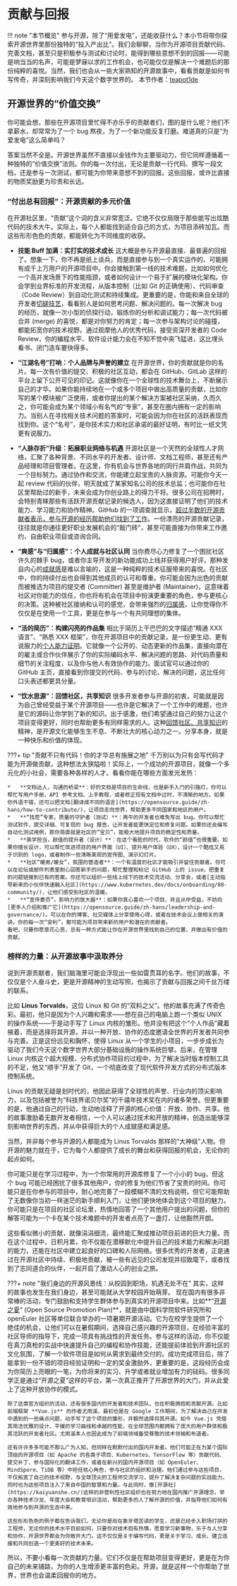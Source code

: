 # 贡献与回报

!!! note "本节概览"
    参与开源，除了“用爱发电”，还能收获什么？本小节将带你探索开源世界里那份独特的“投入产出比”。我们会聊聊，当你为开源项目贡献代码、完善文档，甚至只是积极参与测试和讨论时，能得到哪些意想不到的回报——可能是响当当的名声，可能是梦寐以求的工作机会，也可能仅仅是解决一个难题后的那份纯粹的喜悦。当然，我们也会从一些大家熟知的开源故事中，看看贡献是如何书写传奇，并深刻影响我们今天这个数字世界的。
    本节作者：[teapot1de](https://github.com/teapot1de)

## 开源世界的“价值交换”

你可能会想，那些在开源项目里忙得不亦乐乎的贡献者们，图的是什么呢？他们不拿薪水，却常常为了一个 bug 熬夜，为了一个新功能反复打磨。难道真的只是“为爱发电”这么简单吗？

答案当然不全是。开源世界虽然不直接以金钱作为主要驱动力，但它同样遵循着一种独特的“价值交换”法则。你的每一次付出，无论是贡献一行代码、撰写一段文档，还是参与一次测试，都可能为你带来意想不到的回报。这些回报，或许比直接的物质奖励更为珍贵和长远。

### “付出总有回报”：开源贡献的多元价值

在开源社区里，“贡献”这个词的含义非常宽泛。它绝不仅仅局限于那些能写出炫酷代码的技术大牛。实际上，每个人都能找到适合自己的方式，为项目添砖加瓦。而这些形形色色的贡献，都能转化为不同维度的收获。

* **技能 Buff 加满：实打实的技术成长**
    这大概是参与开源最直接、最普遍的回报了。想象一下，你不再是纸上谈兵，而是直接参与到一个真实运作的、可能拥有成千上万用户的开源项目中。你会接触到第一线的技术难题，比如如何优化一个高并发场景下的性能瓶颈，或者如何设计一个易于扩展的模块化架构。你会学到业界标准的开发流程，从版本控制（比如 Git 的正确使用）、代码审查（Code Review）到自动化测试和持续集成。更重要的是，你能和来自全球的开发者[切磋技艺](https://appsembler.com/blog/benefits-of-contributing-to-open-source-projects/)，看看别人是如何思考问题、解决问题的。每一次解决 bug 的经历，就像一次小型的侦探行动，锻炼你的分析和调试能力；每一次代码被合并 (merge) 的喜悦，都是对你努力的肯定；每一次参与架构讨论的碰撞，都能拓宽你的技术视野。通过观摩他人的优秀代码，接受资深开发者的 Code Review，你的编程水平、软件设计能力会在不知不觉中突飞猛进，这比埋头看书、闭门造车要快得多。

* **“江湖名号”打响：个人品牌与声誉的建立**
    在开源世界，你的贡献就是你的名片。每一次有价值的提交、积极的社区互动，都会在 GitHub、GitLab 这样的平台上留下公开可见的印记。这就像你在一个全球性的技术舞台上，不断展示自己的才华。如果你能持续地在一个或多个项目中做出高质量的贡献，比如你写的某个模块被广泛使用，或者你提出的某个解决方案被社区采纳，久而久之，你可能会成为某个领域小有名气的“专家”，甚至在圈内拥有一定的影响力。当别人在寻找相关技术问题的答案时，可能会因为你在社区的活跃表现而找到你。这个“名号”，是你技术实力和社区承诺的最好证明，有时比一纸文凭更有说服力。

* **“人脉存折”升级：拓展职业网络与机遇**
    开源社区是一个天然的全球性人才网络，汇聚了各种背景、不同水平的开发者、设计师、文档工程师，甚至还有产品经理和项目管理者。在这里，你有机会与世界各地的同行并肩作战，共同为一个目标努力。通过协作和交流，你能建立起宝贵的人脉资源。可能你今天一起 review 代码的伙伴，明天就成了某家知名公司的技术总监；也可能你在社区里帮助过的新手，未来会成为你创业路上的得力干将。很多公司在招聘时，会特别青睐那些有活跃开源贡献记录的候选人，因为这直接证明了他们的技术能力、学习能力和协作精神。GitHub 的一项调查就显示，[超过半数的开源贡献者表示，参与开源的经历帮助他们找到了工作](https://appsembler.com/blog/benefits-of-contributing-to-open-source-projects/)。一份漂亮的开源贡献记录，往往就是你通往更好职业发展机会的“敲门砖”，甚至可能直接为你带来工作邀约、自由职业项目或咨询合同。

* **“爽感”与“归属感”：个人成就与社区认同**
    当你费尽心力修复了一个困扰社区许久的棘手 bug，或者你主导开发的新功能成功上线并获得用户好评，那种发自内心的[成就感](https://appsembler.com/blog/benefits-of-contributing-to-open-source-projects/)是难以言喻的，这是一种纯粹的技术征服带来的喜悦。在社区中，你的持续付出也会得到其他成员的认可和尊重。你可能会因为出色的贡献而被推选为项目的提交者 (Committer) 甚至是维护者 (Maintainer)，这意味着社区对你能力的信任，你也将有机会在项目中扮演更重要的角色，参与更核心的决策。这种被社区接纳和认可的感觉，会带来强烈的[归属感](https://answer.apache.org/zh-CN/blog/lufei-asf-journey-from-contributor-to-ppmc-member/)，让你觉得你不仅仅是在使用一个工具，更是在参与一个有共同理想的集体。

* **“活的简历”：构建闪亮的作品集**
    相比于简历上干巴巴的文字描述“精通 XXX 语言”、“熟悉 XXX 框架”，你在开源项目中的贡献记录，是一份更生动、更有说服力的[个人能力证明](https://appsembler.com/blog/benefits-of-contributing-to-open-source-projects/)。它就像一个公开的、动态更新的作品集，直接向潜在的雇主或合作伙伴展示了你的实际编码水平、解决问题的思路、对代码质量和细节的关注程度，以及你与他人有效协作的能力。面试官可以通过你的 GitHub 主页，直接看到你提交的代码、参与的讨论、解决的问题，这比任何口头表述都更具分量。

* **“饮水思源”：回馈社区，共享知识**
    很多开发者参与开源的初衷，可能就是因为自己曾经受益于某个开源项目——也许是它解决了一个工作中的难题，也许是它的源码让你学到了新的知识。出于感激，他们希望通过自己的努力让这个项目变得更好，同时也帮助更多有同样需求的人。这种[回馈社区、共享知识](https://appsembler.com/blog/benefits-of-contributing-to-open-source-projects/)的精神，是开源文化能够生生不息、不断壮大的核心动力之一。分享本身，就是一种快乐和价值的体现。

???+ tip "贡献不只有代码！你的才华总有施展之地"
    千万别以为只有会写代码才能为开源做贡献，这种想法太狭隘啦！实际上，一个成功的开源项目，就像一个多元化的小社会，需要各种各样的人才。看看你能在哪些方面发光发热：

    *   **文档达人，沟通的桥梁**：好的文档是项目的生命线，也是新手入门的引路灯。你可以帮忙写用户手册、API 参考文档、上手教程，或者修正现有文档中过时、不清晰的地方。如果你外语不错，还可以把文档[翻译成不同的语言](https://opensource.guide/zh-hans/how-to-contribute/)，让项目走向世界，帮助更多不同国家和地区的用户。
    *   **“找茬”专家，质量的守护者（测试）**：再牛的开发者也难免写出 bug。你可以帮忙测试软件，提交详细、可复现的 bug 报告，让开发者能更快定位和修复问题。如果你还会编写自动化测试用例，那你简直就是社区的“宝贝”，能极大地提升项目的稳定性和质量。
    *   **美学担当，颜值的提升者（设计）**：在这个看脸的时代，软件的“颜值”也很重要。如果你擅长设计，可以帮忙改进项目的用户界面（UI）、提升用户体验（UX），设计一个酷炫又易于识别的 logo，或者制作一些清晰美观的宣传图、演示幻灯片。
    *   **社区“暖男/暖女”，氛围的营造者**：一个有温度的社区才能吸引并留住贡献者。你可以在论坛或邮件列表里耐心回答新手的问题，帮忙整理和标记 GitHub 上的 issue，把重复的问题链接到已有的答案。你还可以组织一些线上线下的技术交流活动、分享会，或者[主动指导新来的小伙伴快速融入社区](https://www.kubernetes.dev/docs/onboarding/08-community/)，让他们感受到社区的温暖。
    *   **“宣传委员”，影响力的放大器**：如果你真心喜欢一个项目，并且从中受益，不妨向[更多人介绍和推广它](https://opensource.guide/zh-hans/leadership-and-governance/)。可以在你的博客、社交媒体上分享使用心得，或者在技术会议上做相关的演讲。你的每一次“安利”，都可能为项目带来新的用户和潜在的贡献者。
    看吧，只要你愿意花心思，总有一种方式能让你在开源世界里找到自己的位置，并做出有价值的贡献。

### 榜样的力量：从开源故事中汲取养分

说到开源贡献者，我们脑海里可能会浮现出一些如雷贯耳的名字。他们的故事，不仅仅是个人奋斗史，更是开源精神的生动写照，也揭示了贡献与回报之间千丝万缕的联系。

比如 **Linus Torvalds**，这位 Linux 和 Git 的“双料之父”。他的故事充满了传奇色彩。最初，他只是因为个人兴趣和需求——想在自己的电脑上跑一个类似 UNIX 的操作系统——于是动手写了 Linux 内核的雏形。他并没有把这个“个人作品”藏着掖着，而是选择将其开源，并以一种开放、协作的态度邀请全世界的开发者共同参与完善。正是这份远见和胸怀，使得 Linux 从一个学生的小项目，一步步成长为驱动了我们今天这个数字世界大部分基础设施的操作系统巨擘。后来，在管理 Linux 内核这个超大规模、分布式协作项目的过程中，为了解决当时版本控制工具的不足，他又“顺手”开发了 Git，一个彻底改变了现代软件开发方式的分布式版本控制系统。

Linus 的贡献无疑是划时代的，他因此获得了全球性的声誉、行业内的顶尖影响力，以及包括被誉为“科技界诺贝尔奖”的千禧年技术奖在内的诸多荣誉。但更重要的是，他通过自己的行动，生动地诠释了开源的核心价值：开放、协作、共享。他的故事激励着无数开发者相信，一个人可以通过技术和开放的精神，创造出能够深刻影响世界的东西，并从中获得巨大的个人成就感和满足感。

当然，并非每个参与开源的人都能成为 Linus Torvalds 那样的“大神级”人物。但开源的魅力就在于，它为每个人都提供了成长的舞台和获得回报的机会，无论你的起点如何。

你可能只是在学习过程中，为一个你常用的开源库修复了一个小小的 bug，但这个 bug 可能已经困扰了很多其他用户，你的修复为他们节省了宝贵的时间。你可能只是在你参与的项目中，耐心地完善了一段模糊不清的文档说明，但它可能帮助了无数像你当初一样迷茫的新手顺利入门，让他们更快地体会到这个项目的魅力。你可能只是在项目的社区论坛里，热情地回答了一个其他用户提出的问题，但你的解答可能为一个卡在某个技术难题中的开发者点亮了一盏灯，让他豁然开朗。

这些看似微小的贡献，就像涓涓细流，最终能汇聚成推动项目前进的巨大力量。而在这个过程中，日积月累，你不仅能在潜移默化中提升自己的技术能力和解决问题的能力，还能在社区中建立起良好的口碑和人际网络。很多优秀的开发者，正是通过在开源社区中持续、积极地贡献，被一些有远见的公司发现并招致麾下，或者找到了志同道合的伙伴，一起开启了激动人心的创业之旅。

???+ note "我们身边的开源风景线：从校园到职场，机遇无处不在"
    其实，这样的故事也发生在我们身边，甚至可能就从大学校园开始萌芽。
    现在国内有很多非常棒的活动，专门鼓励和支持学生群体参与到真实的开源项目中来。比如**“[开源之夏](https://summer-ospp.ac.cn/)” (Open Source Promotion Plan)**，就是由中国科学院软件研究所和 openEuler 社区等单位联合举办的一项暑期开源活动。它为在校学生提供了一个绝佳的机会，让他们可以在暑假期间，选择自己感兴趣的开源项目，在经验丰富的社区导师的指导下，完成一项具有挑战性的开发任务。参与这样的活动，你不仅能在真刀真枪的实战中快速提升自己的编程和协作技能，还能提前体验到开源社区的文化氛围，了解一个软件项目是如何从需求到最终交付的。成功完成项目后，除了能拿到一份不错的项目经验证明和一定的奖金激励外，更重要的是，这段经历会成为你简历上亮眼的一笔，为你将来的实习、升学或者就业增加有力的砝码。很多同学正是通过“开源之夏”这样的平台，第一次真正推开了开源世界的大门，并从此爱上了这种开放协作的模式。

    除了这类官方组织的活动，还有很多国内的开发者和技术团队，也在积极拥抱和贡献开源。比如前端框架 **Vue.js** 的作者尤雨溪，最初也是在 Google 工作期间，为了解决自己在开发中遇到的一些痛点问题，动手写了这个项目的雏形，并毅然选择将其开源。如今 Vue.js 凭借其简洁优雅的设计、平缓的学习曲线和卓越的性能，在全球范围内都拥有了庞大的用户群体和极其活跃的开发者社区。尤雨溪本人也因此成为了前端领域备受尊敬的技术领袖和布道者。

    还有许许多多可能不那么广为人知，但同样在默默付出的国内开发者。他们可能正在为某个国际顶级的开源项目（如 Apache 的各类子项目、Kubernetes、TensorFlow 等）贡献代码、提交补丁、参与国际化的翻译工作，或者在新兴的国内开源项目（如 OpenEuler、MindSpore、TiDB 等）中担任核心角色，参与社区的组织和治理。他们通过参与这些项目，不仅拓宽了自己的技术视野，与全球顶尖的工程师交流学习，提升了解决复杂问题的实战能力，同时也为这些项目注入了来自中国的智慧和力量。与此同时，像[开源社](https://kaiyuanshe.cn/)这样的非营利性社区组织也在努力地在国内推广开源理念，举办各种技术沙龙、年度大会和教育培训活动，帮助更多的人了解开源的价值，并指导他们如何有效地参与到开源的生态中来。

    这些形形色色的例子都在告诉我们，无论你是尚在象牙塔苦读的学生，还是已经步入职场打拼的工程师，无论你的技术水平目前如何，只要你对技术抱有热情，愿意学习新事物，乐于与人分享和协作，开源世界都会为你敞开大门。这不仅仅是关于编写代码，更是关于学习、成长、建立连接和共同创造一个更美好的技术未来。

所以，不要小看每一次贡献的力量。它们不仅是在帮助项目变得更好，更是在为你自己的未来铺路，为你的人生增添更丰富的色彩。开源，就是这样一个你帮助了世界，世界也会温柔回报你的地方。
